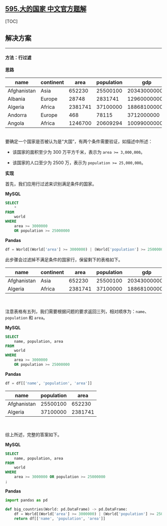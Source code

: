 ## [595.大的国家 中文官方题解](https://leetcode.cn/problems/big-countries/solutions/100000/big-countries-by-leetcode-solution-8k13)

[TOC]

## 解决方案

---

#### 方法：行过滤

**思路**

| name        | continent | area    | population | gdp          |
| ----------- | --------- | ------- | ---------- | ------------ |
| Afghanistan | Asia      | 652230  | 25500100   | 20343000000  |
| Albania     | Europe    | 28748   | 2831741    | 12960000000  |
| Algeria     | Africa    | 2381741 | 37100000   | 188681000000 |
| Andorra     | Europe    | 468     | 78115      | 3712000000   |
| Angola      | Africa    | 1246700 | 20609294   | 100990000000 |

<br>
要确定一个国家是否被认为是“大国”，有两个条件需要验证，如描述中所述：

- 该国家的面积至少为 300 万平方千米，表示为 `area >= 3,000,000`。

- 该国家的人口至少为 2500 万，表示为 `population >= 25,000,000`。

**实现**

首先，我们应用行过滤来识别满足条件的国家。

**MySQL**

```sql
SELECT 
    * 
FROM 
    world 
WHERE 
    area >= 3000000 
    OR population >= 25000000
```

**Pandas**

```Python
df = World[(World['area'] >= 3000000) | (World['population'] >= 25000000)]
```

此步骤会过滤掉不满足条件的国家行，保留剩下的表格如下。

| name        | continent | area    | population | gdp          |
| ----------- | --------- | ------- | ---------- | ------------ |
| Afghanistan | Asia      | 652230  | 25500100   | 20343000000  |
| Algeria     | Africa    | 2381741 | 37100000   | 188681000000 |



<br>

注意表格有五列，我们需要根据问题的要求返回三列，相对顺序为：`name`、`population` 和 `area`。

**MySQL**

```sql
SELECT 
    name, population, area 
FROM 
    world 
WHERE 
    area >= 3000000 
    OR population >= 25000000
```

**Pandas**

```Python
df = df[['name', 'population', 'area']]
```

| name        | population | area    |
| ----------- | ---------- | ------- |
| Afghanistan | 25500100   | 652230  |
| Algeria     | 37100000   | 2381741 |


<br>

综上所述，完整的答案如下。

**MySQL**

```sql
SELECT
    name, population, area
FROM
    world
WHERE
    area >= 3000000 OR population >= 25000000
;
```


**Pandas**

```Python
import pandas as pd

def big_countries(World: pd.DataFrame) -> pd.DataFrame:
    df = World[(World['area'] >= 3000000) | (World['population'] >= 25000000)]
    return df[['name', 'population', 'area']]
```